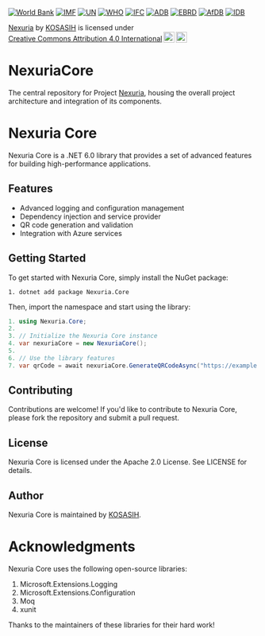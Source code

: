 [![World Bank](https://img.shields.io/badge/World%20Bank-Project%20Partner-orange)](https://www.worldbank.org/)
[![IMF](https://img.shields.io/badge/IMF-Research%20Collaborator-yellowgreen)](https://www.imf.org/)
[![UN](https://img.shields.io/badge/UN-Sustainable%20Development%20Goals-blue)](https://www.un.org/)
[![WHO](https://img.shields.io/badge/WHO-Global%20Health%20Partner-red)](https://www.who.int/)
[![IFC](https://img.shields.io/badge/IFC-Project%20Financing-green)](https://www.ifc.org/)
[![ADB](https://img.shields.io/badge/ADB-Regional%20Development%20Partner-orange)](https://www.adb.org/)
[![EBRD](https://img.shields.io/badge/EBRD-Project%20Investment-blue)](https://www.ebrd.com/)
[![AfDB](https://img.shields.io/badge/AfDB-Regional%20Integration%20Partner-yellowgreen)](https://www.afdb.org/)
[![IDB](https://img.shields.io/badge/IDB-Regional%20Development%20Partner-red)](https://www.iadb.org/)

<p xmlns:cc="http://creativecommons.org/ns#" xmlns:dct="http://purl.org/dc/terms/"><a property="dct:title" rel="cc:attributionURL" href="https://github.com/KOSASIH/NexuriaCore">Nexuria</a> by <a rel="cc:attributionURL dct:creator" property="cc:attributionName" href="https://www.linkedin.com/in/kosasih-81b46b5a">KOSASIH</a> is licensed under <a href="https://creativecommons.org/licenses/by/4.0/?ref=chooser-v1" target="_blank" rel="license noopener noreferrer" style="display:inline-block;">Creative Commons Attribution 4.0 International<img style="height:22px!important;margin-left:3px;vertical-align:text-bottom;" src="https://mirrors.creativecommons.org/presskit/icons/cc.svg?ref=chooser-v1" alt=""><img style="height:22px!important;margin-left:3px;vertical-align:text-bottom;" src="https://mirrors.creativecommons.org/presskit/icons/by.svg?ref=chooser-v1" alt=""></a></p>

# NexuriaCore
The central repository for Project [Nexuria](docs), housing the overall project architecture and integration of its components.

Nexuria Core
================

Nexuria Core is a .NET 6.0 library that provides a set of advanced features for building high-performance applications.

Features
--------

* Advanced logging and configuration management
* Dependency injection and service provider
* QR code generation and validation
* Integration with Azure services

Getting Started
---------------

To get started with Nexuria Core, simply install the NuGet package:

`1. dotnet add package Nexuria.Core`


Then, import the namespace and start using the library:

```csharp
1. using Nexuria.Core;
2. 
3. // Initialize the Nexuria Core instance
4. var nexuriaCore = new NexuriaCore();
5. 
6. // Use the library features
7. var qrCode = await nexuriaCore.GenerateQRCodeAsync("https://example.com");
```

## Contributing

Contributions are welcome! If you'd like to contribute to Nexuria Core, please fork the repository and submit a pull request.

## License

Nexuria Core is licensed under the Apache 2.0 License. See LICENSE for details.

## Author

Nexuria Core is maintained by [KOSASIH](https://www.linkedin.com/in/kosasih-81b46b5a).

# Acknowledgments

Nexuria Core uses the following open-source libraries:

1. Microsoft.Extensions.Logging
2. Microsoft.Extensions.Configuration
3. Moq
4. xunit

Thanks to the maintainers of these libraries for their hard work!


